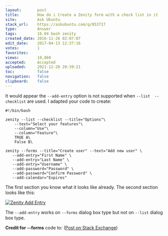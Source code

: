 ```yaml
---
layout:       post
title:        How do i Create a Zenity form with a check list in it
site:         Ask Ubuntu
stack_url:    https://askubuntu.com/q/853717
type:         Answer
tags:         16.04 bash zenity
created_date: 2016-11-26 02:07:07
edit_date:    2017-04-13 12:37:16
votes:        1
favorites:    
views:        10,860
accepted:     Accepted
uploaded:     2021-12-28 20:39:21
toc:          false
navigation:   false
clipboard:    false
---
```


It would appear the `--add-entry` option is not supported when `--list  --checklist` are used. I adapted your code to create:

``` 
#!/bin/bash

zenity --list --checklist --title="Options"\
    --text="Select your features"\
    --column="Use"\
    --column="Feature"\
    TRUE A\
    False B\

zenity --forms --title="Create user" --text="Add new user" \
   --add-entry="First Name" \
   --add-entry="Last Name" \
   --add-entry="Username" \
   --add-password="Password" \
   --add-password="Confirm Password" \
   --add-calendar="Expires"

```

The first section you know what it looks like already. The second section looks like this:

[![Zenity Add Entry][1]][1]

The `--add-entry` works on `--forms` dialog box type but not on `--list` dialog box type.

**Credit for --forms** code to: ([Post on Stack Exchange][2])


  [1]: https://i.stack.imgur.com/Yq6c4.png
  [2]: https://unix.stackexchange.com/questions/103277/how-do-i-create-a-dialog-with-multiple-text-fields-using-zenity
